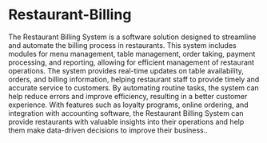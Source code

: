 # Restaurant-Billing
The Restaurant Billing System is a software solution designed to streamline
and automate the billing process in restaurants. This system includes 
modules for menu management, table management, order taking, payment 
processing, and reporting, allowing for efficient management of restaurant 
operations. The system provides real-time updates on table availability, orders, and 
billing information, helping restaurant staff to provide timely and accurate 
service to customers. By automating routine tasks, the system can help 
reduce errors and improve efficiency, resulting in a better customer 
experience. With features such as loyalty programs, online ordering, and integration 
with accounting software, the Restaurant Billing System can provide 
restaurants with valuable insights into their operations and help them make 
data-driven decisions to improve their business..
